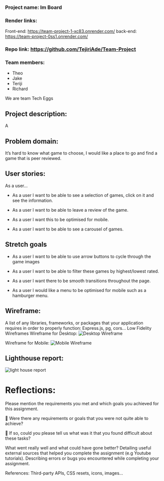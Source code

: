 ### Project name: Im Board

### Render links:

Front-end: https://team-project-1-xc83.onrender.com/
back-end: https://team-project-0ss1.onrender.com/

### Repo link: https://github.com/TejiriAde/Team-Project

### Team members:

- Theo
- Jake
- Teriji
- Richard

We are team Tech Eggs

## Project description:

A

## Problem domain:

It’s hard to know what game to choose, I would like a place to go and find a game that is peer reviewed.

## User stories:

As a user…

- As a user I want to be able to see a selection of games, click on it and see the information.

- As a user I want to be able to leave a review of the game.

- As a user I want this to be optimised for mobile.

- As a user I want to be able to see a carousel of games.

## Stretch goals

- As a user I want to be able to use arrow buttons to cycle through the game images

- As a user I want to be able to filter these games by highest/lowest rated.

- As a user I want there to be smooth transitions throughout the page.

- As a user I would like a menu to be optimised for mobile such as a hamburger menu.

## Wireframe:

A list of any libraries, frameworks, or packages that your application requires in order to properly function:
Express.js, pg, cors...
Low Fidelity Wireframes
Wireframe for Desktop: ![Desktop Wireframe](https://cdn.discordapp.com/attachments/1252188217554374746/1252247217343823923/Screenshot_2024-06-17_at_14.02.40.png?ex=667622da&is=6674d15a&hm=608f53301c6032be16a3bf13bec82874c22efb40f598a2aaf73feec0372789ed&)

Wireframe for Mobile: ![Mobile Wireframe](https://cdn.discordapp.com/attachments/1252188217554374746/1252247217637687316/Screenshot_2024-06-17_at_14.02.57.png?ex=667622da&is=6674d15a&hm=af8ce31a554974dc5f9159940e2a1f6f3e1cca6d7840eda2c327df6a49ec6fab&)

## Lighthouse report:

![light house report](https://cdn.discordapp.com/attachments/1252188217554374746/1253363127001677925/Screenshot_2024-06-20_at_15.57.28.png?ex=667594df&is=6674435f&hm=aef038ea9b0aa90238a1acbaac6be59905c7fced6d1ddd608510ab01330fbfd6&)

# Reflections:

Please mention the requirements you met and which goals you achieved for this assignment.

🎯 Were there any requirements or goals that you were not quite able to achieve?

🎯 If so, could you please tell us what was it that you found difficult about these tasks?

What went really well and what could have gone better?
Detailing useful external sources that helped you complete the assignment (e.g Youtube tutorials).
Describing errors or bugs you encountered while completing your assignment.

References:
Third-party APIs, CSS resets, icons, images...
